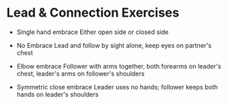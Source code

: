 # Lead & Connection Exercises

+ Single hand embrace
Either open side or closed side

+ No Embrace
Lead and follow by sight alone, keep eyes on partner's chest

+ Elbow embrace
Follower with arms together, both forearms on leader's chest, leader's arms on follower's shoulders

+ Symmetric close embrace
Leader uses no hands; follower keeps both hands on leader's shoulders

